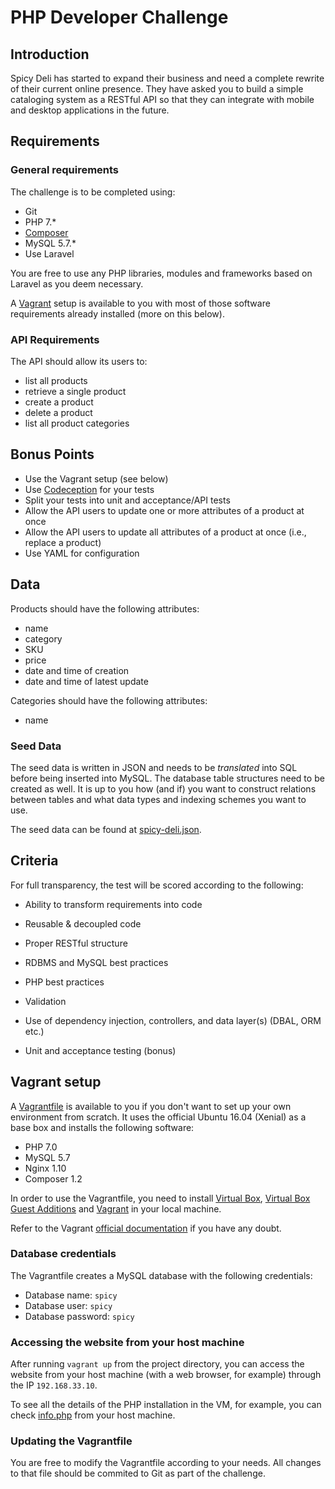 PHP Developer Challenge
==============================

## Introduction

Spicy Deli has started to expand their business and need a complete rewrite of their current online presence. They have asked you to build a simple cataloging system as a RESTful API so that they can integrate with mobile and desktop applications in the future.

## Requirements

### General requirements

The challenge is to be completed using:

* Git
* PHP 7.*
* [Composer](https://getcomposer.org)
* MySQL 5.7.*
* Use Laravel

You are free to use any PHP libraries, modules and frameworks based on Laravel as you deem necessary.

A [Vagrant](https://www.vagrantup.com) setup is available to you with most of those software requirements already installed (more on this below).

### API Requirements

The API should allow its users to:

* list all products
* retrieve a single product
* create a product
* delete a product
* list all product categories

## Bonus Points

* Use the Vagrant setup (see below)
* Use [Codeception](http://codeception.com) for your tests
* Split your tests into unit and acceptance/API tests
* Allow the API users to update one or more attributes of a product at once
* Allow the API users to update all attributes of a product at once (i.e., replace a product)
* Use YAML for configuration

## Data

Products should have the following attributes:

* name
* category
* SKU
* price
* date and time of creation
* date and time of latest update

Categories should have the following attributes:

* name

### Seed Data

The seed data is written in JSON and needs to be *translated* into SQL before being inserted into MySQL. The database table structures need to be created as well. It is up to you how (and if) you want to construct relations between tables and what data types and indexing schemes you want to use.

The seed data can be found at [spicy-deli.json](data/seeds/spicy-deli.json).

## Criteria

For full transparency, the test will be scored according to the following:

* Ability to transform requirements into code
* Reusable & decoupled code
* Proper RESTful structure
* RDBMS and MySQL best practices
* PHP best practices
* Validation
* Use of dependency injection, controllers, and data layer(s) (DBAL, ORM etc.)



* Unit and acceptance testing (bonus)

## Vagrant setup

A [Vagrantfile](./Vagrantfile) is available to you if you don't want to set up your own environment from scratch. It uses the official Ubuntu 16.04 (Xenial) as a base box and installs the following software:

* PHP 7.0
* MySQL 5.7
* Nginx 1.10
* Composer 1.2

In order to use the Vagrantfile, you need to install [Virtual Box](https://www.virtualbox.org/wiki/Downloads), [Virtual Box Guest Additions](https://docs.oracle.com/cd/E36500_01/E36502/html/qs-guest-additions.html) and [Vagrant](https://www.vagrantup.com/downloads.html) in your local machine.

Refer to the Vagrant [official documentation](https://www.vagrantup.com/docs/getting-started/index.html) if you have any doubt.

### Database credentials

The Vagrantfile creates a MySQL database with the following credentials:

* Database name:      `spicy`
* Database user:      `spicy`
* Database password:  `spicy`

### Accessing the website from your host machine

After running `vagrant up` from the project directory, you can access the website from your host machine (with a web browser, for example) through the IP `192.168.33.10`.

To see all the details of the PHP installation in the VM, for example, you can check [info.php](http://192.168.33.10/info.php) from your host machine.

### Updating the Vagrantfile

You are free to modify the Vagrantfile according to your needs. All changes to that file should be commited to Git as part of the challenge.